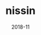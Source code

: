---
title: 'nissin'
date: '2018-11'
skills: 'html,css,jquery'
description: 'NISSIN 브랜드 소개 페이지(정적 사이트)'
githubUrl1: 'https://github.com/tyange/wto'
serviceUrl: 'https://what-the-order.herokuapp.com/'
---